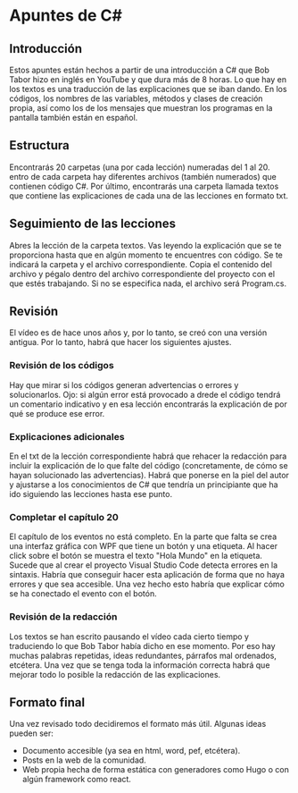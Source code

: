 ﻿# Apuntes de C#

## Introducción

Estos apuntes están hechos a partir de una introducción a C# que Bob Tabor hizo en inglés en YouTube y que dura más de 8 horas. Lo que hay en los textos es una traducción de las explicaciones que se iban dando. En los códigos, los nombres de las variables, métodos y clases de creación propia, así como los de los mensajes que muestran los programas en la pantalla también están en español.

## Estructura

Encontrarás 20 carpetas (una por cada lección) numeradas del 1 al 20. entro de cada carpeta hay diferentes archivos (también numerados) que contienen código C#. Por último, encontrarás una carpeta llamada textos que contiene las explicaciones de cada una de las lecciones en formato txt.

## Seguimiento de las lecciones

Abres la lección de la carpeta textos. Vas leyendo la explicación que se te proporciona hasta que en algún momento te encuentres con código. Se te indicará la carpeta y el archivo correspondiente. Copia el contenido del archivo y pégalo dentro del archivo correspondiente del proyecto con el que estés trabajando. Si no se especifica nada, el archivo será Program.cs.

## Revisión

El vídeo es de hace unos años y, por lo tanto, se creó con una versión antigua. Por lo tanto, habrá que hacer los siguientes ajustes.

### Revisión de los códigos

Hay que mirar si los códigos generan advertencias o errores y solucionarlos. Ojo: si algún error está provocado a drede el código tendrá un comentario indicativo y en esa lección encontrarás la explicación de por qué se produce ese error.

### Explicaciones adicionales

En el txt de la lección correspondiente habrá que rehacer la redacción para incluir la explicación de lo que falte del código (concretamente, de cómo se hayan solucionado las advertencias). Habrá que ponerse en la piel del autor y ajustarse a los conocimientos de C# que tendría un principiante que ha ido siguiendo las lecciones hasta ese punto.

### Completar el capítulo 20

El capítulo de los eventos no está completo. En la parte que falta se crea una interfaz gráfica con WPF que tiene un botón y una etiqueta. Al hacer click sobre el botón se muestra el texto "Hola Mundo" en la etiqueta. Sucede que al crear el proyecto Visual Studio Code detecta errores en la sintaxis. Habría que conseguir hacer esta aplicación de forma que no haya errores y que sea accesible. Una vez hecho esto habría que explicar cómo se ha conectado el evento con el botón.

### Revisión de la redacción

Los textos se han escrito pausando el vídeo cada cierto tiempo y traduciendo lo que Bob Tabor había dicho en ese momento. Por eso hay muchas palabras repetidas, ideas redundantes, párrafos mal ordenados, etcétera. Una vez que se tenga toda la información correcta habrá que mejorar todo lo posible la redacción de las explicaciones.

## Formato final

Una vez revisado todo decidiremos el formato más útil. Algunas ideas pueden ser:

- Documento accesible (ya sea en html, word, pef, etcétera).
- Posts en la web de la comunidad.
- Web propia hecha de forma estática con generadores como Hugo o con algún framework como react.
